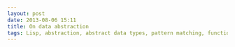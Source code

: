 ```yaml
---
layout: post
date: 2013-08-06 15:11
title: On data abstraction
tags: Lisp, abstraction, abstract data types, pattern matching, functional programming
---
```


